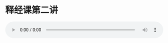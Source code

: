 # 释经课第二讲

<audio style="width: 100%;" preload="false" controls controlslist="nodownload"><source src="//cdn.wechat.edu.pl/audio/mp3/old/12162.mp3" type="audio/mpeg">Your browser does not support the audio element.</audio>


